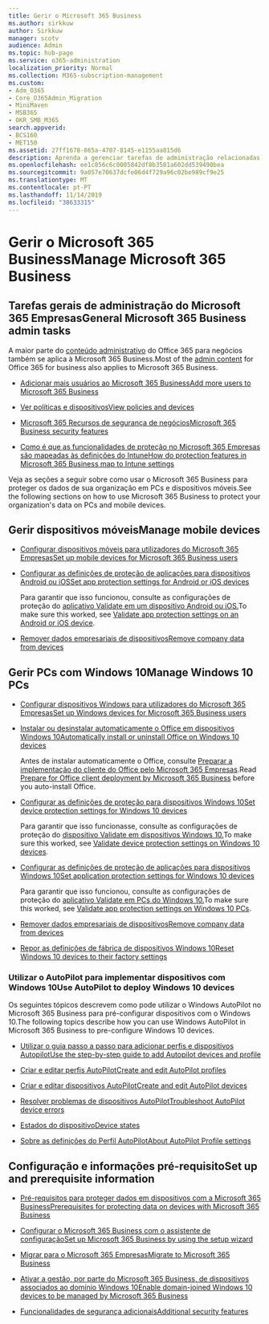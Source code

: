 ```yaml
---
title: Gerir o Microsoft 365 Business
ms.author: sirkkuw
author: Sirkkuw
manager: scotv
audience: Admin
ms.topic: hub-page
ms.service: o365-administration
localization_priority: Normal
ms.collection: M365-subscription-management
ms.custom:
- Adm_O365
- Core_O365Admin_Migration
- MiniMaven
- MSB365
- OKR_SMB_M365
search.appverid:
- BCS160
- MET150
ms.assetid: 27ff1678-865a-4707-8145-e1155aa815d6
description: Aprenda a gerenciar tarefas de administração relacionadas ao Microsoft 365 Business, dispositivos móveis, PCs do Windows 10 e muitas dessas tarefas.
ms.openlocfilehash: ee1c856c6c0005842df8b3581a602dd539490bea
ms.sourcegitcommit: 9a057e70637dcfe06d4f729a96c02be989cf9e25
ms.translationtype: MT
ms.contentlocale: pt-PT
ms.lasthandoff: 11/14/2019
ms.locfileid: "38633315"
---
```

# <a name="manage-microsoft-365-business"></a><span data-ttu-id="e6548-103">Gerir o Microsoft 365 Business</span><span class="sxs-lookup"><span data-stu-id="e6548-103">Manage Microsoft 365 Business</span></span>

## <a name="general-microsoft-365-business-admin-tasks"></a><span data-ttu-id="e6548-104">Tarefas gerais de administração do Microsoft 365 Empresas</span><span class="sxs-lookup"><span data-stu-id="e6548-104">General Microsoft 365 Business admin tasks</span></span>

<span data-ttu-id="e6548-105">A maior parte do [conteúdo administrativo](/Office365/Admin/admin-home.md) do Office 365 para negócios também se aplica à Microsoft 365 Business.</span><span class="sxs-lookup"><span data-stu-id="e6548-105">Most of the [admin content](/Office365/Admin/admin-home.md) for Office 365 for business also applies to Microsoft 365 Business.</span></span>

- [<span data-ttu-id="e6548-106">Adicionar mais usuários ao Microsoft 365 Business</span><span class="sxs-lookup"><span data-stu-id="e6548-106">Add more users to Microsoft 365 Business</span></span>](add-users-m365b.md)
    
- [<span data-ttu-id="e6548-107">Ver políticas e dispositivos</span><span class="sxs-lookup"><span data-stu-id="e6548-107">View policies and devices</span></span>](view-policies-and-devices.md)
    
- [<span data-ttu-id="e6548-108">Microsoft 365 Recursos de segurança de negócios</span><span class="sxs-lookup"><span data-stu-id="e6548-108">Microsoft 365 Business security features</span></span>](security-features.md)
    
- [<span data-ttu-id="e6548-109">Como é que as funcionalidades de proteção no Microsoft 365 Empresas são mapeadas às definições do Intune</span><span class="sxs-lookup"><span data-stu-id="e6548-109">How do protection features in Microsoft 365 Business map to Intune settings</span></span>](map-protection-features-to-intune-settings.md)
    
<span data-ttu-id="e6548-110">Veja as seções a seguir sobre como usar o Microsoft 365 Business para proteger os dados de sua organização em PCs e dispositivos móveis.</span><span class="sxs-lookup"><span data-stu-id="e6548-110">See the following sections on how to use Microsoft 365 Business to protect your organization's data on PCs and mobile devices.</span></span>
  
## <a name="manage-mobile-devices"></a><span data-ttu-id="e6548-111">Gerir dispositivos móveis</span><span class="sxs-lookup"><span data-stu-id="e6548-111">Manage mobile devices</span></span>

- [<span data-ttu-id="e6548-112">Configurar dispositivos móveis para utilizadores do Microsoft 365 Empresas</span><span class="sxs-lookup"><span data-stu-id="e6548-112">Set up mobile devices for Microsoft 365 Business users</span></span>](set-up-mobile-devices.md)
    
- [<span data-ttu-id="e6548-113">Configurar as definições de proteção de aplicações para dispositivos Android ou iOS</span><span class="sxs-lookup"><span data-stu-id="e6548-113">Set app protection settings for Android or iOS devices</span></span>](app-protection-settings-for-android-and-ios.md)
    
    <span data-ttu-id="e6548-114">Para garantir que isso funcionou, consulte as configurações de proteção do [aplicativo Validate em um dispositivo Android ou iOS.](validate-settings-on-android-or-ios.md)</span><span class="sxs-lookup"><span data-stu-id="e6548-114">To make sure this worked, see [Validate app protection settings on an Android or iOS device](validate-settings-on-android-or-ios.md).</span></span> 
    
- [<span data-ttu-id="e6548-115">Remover dados empresariais de dispositivos</span><span class="sxs-lookup"><span data-stu-id="e6548-115">Remove company data from devices</span></span>](remove-company-data.md)
    
## <a name="manage-windows-10-pcs"></a><span data-ttu-id="e6548-116">Gerir PCs com Windows 10</span><span class="sxs-lookup"><span data-stu-id="e6548-116">Manage Windows 10 PCs</span></span>

- [<span data-ttu-id="e6548-117">Configurar dispositivos Windows para utilizadores do Microsoft 365 Empresas</span><span class="sxs-lookup"><span data-stu-id="e6548-117">Set up Windows devices for Microsoft 365 Business users</span></span>](set-up-windows-devices.md)
    
- [<span data-ttu-id="e6548-118">Instalar ou desinstalar automaticamente o Office em dispositivos Windows 10</span><span class="sxs-lookup"><span data-stu-id="e6548-118">Automatically install or uninstall Office on Windows 10 devices</span></span>](auto-install-or-uninstall-office.md)
    
    <span data-ttu-id="e6548-119">Antes de instalar automaticamente o Office, consulte [Preparar a implementação do cliente do Office pelo Microsoft 365 Empresas](prepare-for-office-client-deployment.md).</span><span class="sxs-lookup"><span data-stu-id="e6548-119">Read [Prepare for Office client deployment by Microsoft 365 Business](prepare-for-office-client-deployment.md) before you auto-install Office.</span></span> 
    
- [<span data-ttu-id="e6548-120">Configurar as definições de proteção para dispositivos Windows 10</span><span class="sxs-lookup"><span data-stu-id="e6548-120">Set device protection settings for Windows 10 devices</span></span>](protection-settings-for-windows-10-pcs.md)
    
    <span data-ttu-id="e6548-121">Para garantir que isso funcionasse, consulte as configurações de proteção do [dispositivo Validate em dispositivos Windows 10.](validate-settings-on-windows-10-pcs.md)</span><span class="sxs-lookup"><span data-stu-id="e6548-121">To make sure this worked, see [Validate device protection settings on Windows 10 devices](validate-settings-on-windows-10-pcs.md).</span></span> 
    
- [<span data-ttu-id="e6548-122">Configurar as definições de proteção de aplicações para dispositivos Windows 10</span><span class="sxs-lookup"><span data-stu-id="e6548-122">Set application protection settings for Windows 10 devices</span></span>](protection-settings-for-windows-10-devices.md)
    
    <span data-ttu-id="e6548-123">Para garantir que isso funcionou, consulte as configurações de proteção do [aplicativo Validate em PCs do Windows 10.](validate-protection-settings-on-windows-10-pcs.md)</span><span class="sxs-lookup"><span data-stu-id="e6548-123">To make sure this worked, see [Validate app protection settings on Windows 10 PCs](validate-protection-settings-on-windows-10-pcs.md).</span></span> 
    
- [<span data-ttu-id="e6548-124">Remover dados empresariais de dispositivos</span><span class="sxs-lookup"><span data-stu-id="e6548-124">Remove company data from devices</span></span>](remove-company-data.md)
    
- [<span data-ttu-id="e6548-125">Repor as definições de fábrica de dispositivos Windows 10</span><span class="sxs-lookup"><span data-stu-id="e6548-125">Reset Windows 10 devices to their factory settings</span></span>](reset-devices-to-factory-settings.md)
    
### <a name="use-autopilot-to-deploy-windows-10-devices"></a><span data-ttu-id="e6548-126">Utilizar o AutoPilot para implementar dispositivos com Windows 10</span><span class="sxs-lookup"><span data-stu-id="e6548-126">Use AutoPilot to deploy Windows 10 devices</span></span>

<span data-ttu-id="e6548-127">Os seguintes tópicos descrevem como pode utilizar o Windows AutoPilot no Microsoft 365 Business para pré-configurar dispositivos com o Windows 10.</span><span class="sxs-lookup"><span data-stu-id="e6548-127">The following topics describe how you can use Windows AutoPilot in Microsoft 365 Business to pre-configure Windows 10 devices.</span></span>
  
- [<span data-ttu-id="e6548-128">Utilizar o guia passo a passo para adicionar perfis e dispositivos Autopilot</span><span class="sxs-lookup"><span data-stu-id="e6548-128">Use the step-by-step guide to add Autopilot devices and profile</span></span>](add-autopilot-devices-and-profile.md)
    
- [<span data-ttu-id="e6548-129">Criar e editar perfis AutoPilot</span><span class="sxs-lookup"><span data-stu-id="e6548-129">Create and edit AutoPilot profiles</span></span>](create-and-edit-autopilot-profiles.md)
    
- [<span data-ttu-id="e6548-130">Criar e editar dispositivos AutoPilot</span><span class="sxs-lookup"><span data-stu-id="e6548-130">Create and edit AutoPilot devices</span></span>](create-and-edit-autopilot-devices.md)
    
- [<span data-ttu-id="e6548-131">Resolver problemas de dispositivos AutoPilot</span><span class="sxs-lookup"><span data-stu-id="e6548-131">Troubleshoot AutoPilot device errors</span></span>](troubleshoot-autopilot-errors.md)
    
- [<span data-ttu-id="e6548-132">Estados do dispositivo</span><span class="sxs-lookup"><span data-stu-id="e6548-132">Device states</span></span>](device-states.md)
    
- [<span data-ttu-id="e6548-133">Sobre as definições do Perfil AutoPilot</span><span class="sxs-lookup"><span data-stu-id="e6548-133">About AutoPilot Profile settings</span></span>](autopilot-profile-settings.md)
    
## <a name="set-up-and-prerequisite-information"></a><span data-ttu-id="e6548-134">Configuração e informações pré-requisito</span><span class="sxs-lookup"><span data-stu-id="e6548-134">Set up and prerequisite information</span></span>

- [<span data-ttu-id="e6548-135">Pré-requisitos para proteger dados em dispositivos com a Microsoft 365 Business</span><span class="sxs-lookup"><span data-stu-id="e6548-135">Prerequisites for protecting data on devices with Microsoft 365 Business</span></span>](pre-requisites-for-data-protection.md)
    
- [<span data-ttu-id="e6548-136">Configurar o Microsoft 365 Business com o assistente de configuração</span><span class="sxs-lookup"><span data-stu-id="e6548-136">Set up Microsoft 365 Business by using the setup wizard</span></span>](set-up.md)
    
- [<span data-ttu-id="e6548-137">Migrar para o Microsoft 365 Empresas</span><span class="sxs-lookup"><span data-stu-id="e6548-137">Migrate to Microsoft 365 Business</span></span>](migrate-to-microsoft-365-business.md)
    
- [<span data-ttu-id="e6548-138">Ativar a gestão, por parte do Microsoft 365 Business, de dispositivos associados ao domínio Windows 10</span><span class="sxs-lookup"><span data-stu-id="e6548-138">Enable domain-joined Windows 10 devices to be managed by Microsoft 365 Business</span></span>](manage-windows-devices.md)
    
- [<span data-ttu-id="e6548-139">Funcionalidades de segurança adicionais</span><span class="sxs-lookup"><span data-stu-id="e6548-139">Additional security features</span></span>](security-features.md#additional-security-features)
